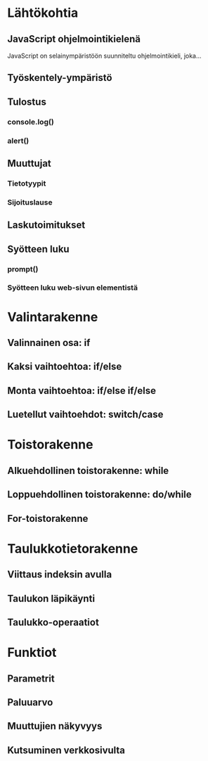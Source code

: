# Lähtökohtia

## JavaScript ohjelmointikielenä
JavaScript on selainympäristöön suunniteltu ohjelmointikieli, joka...

## Työskentely-ympäristö

## Tulostus
### console.log()
### alert()

## Muuttujat
### Tietotyypit
### Sijoituslause

## Laskutoimitukset

## Syötteen luku
### prompt()
### Syötteen luku web-sivun elementistä

# Valintarakenne
## Valinnainen osa: if
## Kaksi vaihtoehtoa: if/else
## Monta vaihtoehtoa: if/else if/else
## Luetellut vaihtoehdot: switch/case

# Toistorakenne
## Alkuehdollinen toistorakenne: while
## Loppuehdollinen toistorakenne: do/while
## For-toistorakenne


# Taulukkotietorakenne
## Viittaus indeksin avulla
## Taulukon läpikäynti
## Taulukko-operaatiot

# Funktiot
## Parametrit
## Paluuarvo
## Muuttujien näkyvyys
## Kutsuminen verkkosivulta
